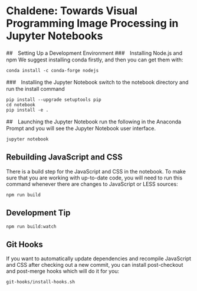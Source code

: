 # Chaldene: Towards Visual Programming Image Processing in Jupyter Notebooks
##　Setting Up a Development Environment
###　Installing Node.js and npm
We suggest installing conda firstly, and then you can get them with:
```
conda install -c conda-forge nodejs
```

###　Installing the Jupyter Notebook
switch to the notebook directory and run the install command
```
pip install --upgrade setuptools pip
cd notebook
pip install -e .
```
##　Launching the Jupyter Notebook
run the following in the Anaconda Prompt and you will see the Jupyter Notebook user interface.

```
jupyter notebook
```

## Rebuilding JavaScript and CSS
There is a build step for the JavaScript and CSS in the notebook. To make sure that you are working with up-to-date code, you will need to run this command whenever there are changes to JavaScript or LESS sources:
```
npm run build
```
## Development Tip
```
npm run build:watch
```
## Git Hooks
If you want to automatically update dependencies and recompile JavaScript and CSS after checking out a new commit, you can install post-checkout and post-merge hooks which will do it for you:
```
git-hooks/install-hooks.sh
```

